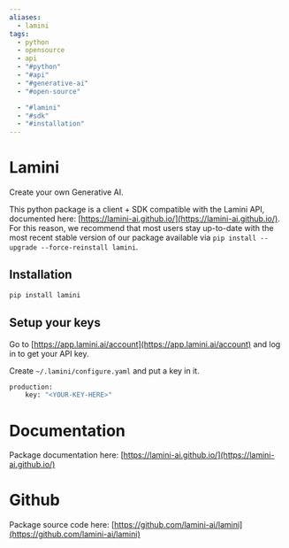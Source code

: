 ```yaml
---
aliases:
  - lamini
tags:
  - python
  - opensource
  - api
  - "#python"
  - "#api"
  - "#generative-ai"
  - "#open-source"

  - "#lamini"
  - "#sdk"
  - "#installation"
---
```

# Lamini

Create your own Generative AI.

This python package is a client + SDK compatible with the Lamini API, documented here: [https://lamini-ai.github.io/](https://lamini-ai.github.io/). For this reason, we recommend that most users stay up-to-date with the most recent stable version of our package available via `pip install --upgrade --force-reinstall lamini`.

## Installation

```sh
pip install lamini
```

## Setup your keys

Go to [https://app.lamini.ai/account](https://app.lamini.ai/account) and log in to get your API key.

Create `~/.lamini/configure.yaml` and put a key in it.

```sh
production:
    key: "<YOUR-KEY-HERE>"
```

# Documentation

Package documentation here: [https://lamini-ai.github.io/](https://lamini-ai.github.io/)

# Github

Package source code here: [https://github.com/lamini-ai/lamini](https://github.com/lamini-ai/lamini)

